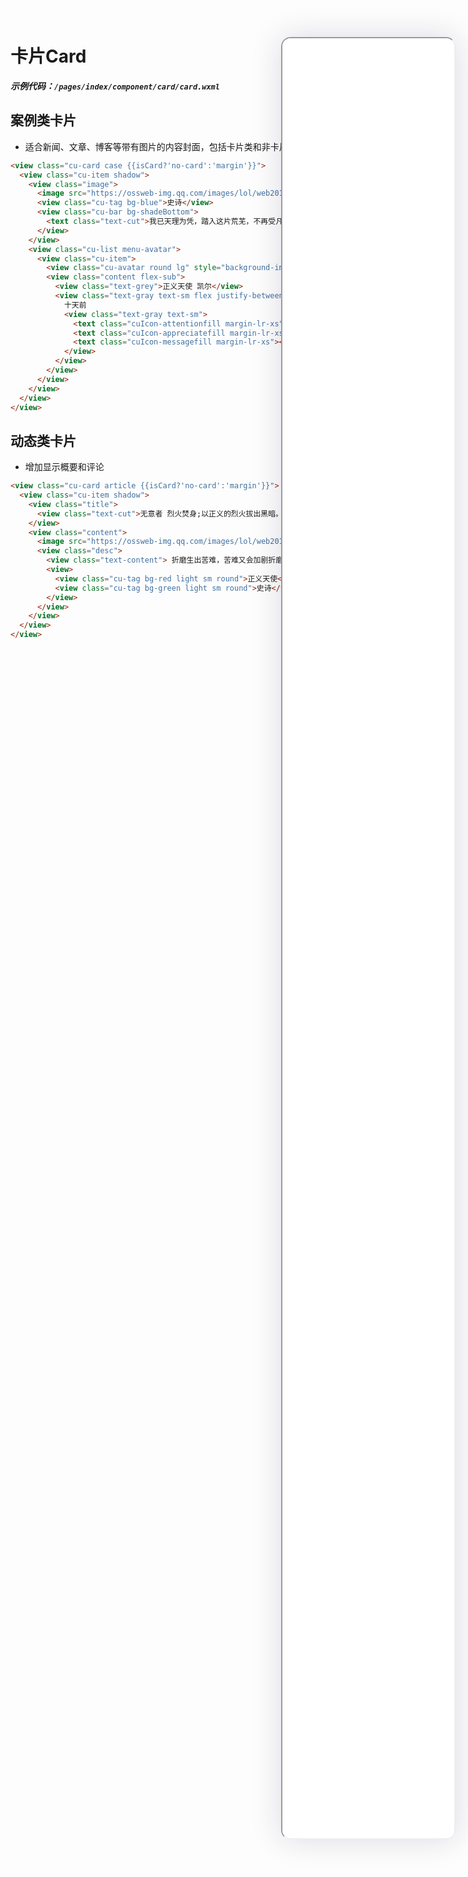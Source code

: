 <!--
 * @Descripttion: 
 * @version: V1.0
 * @Author: Xiaokang Lei
 * @email: lxk201808@163.com
 * @Date: 2022-12-02 17:48:03
 * @LastEditors: Xiaokang Lei
 * @LastEditTime: 2022-12-09 17:04:38
-->

<div class="minipre" style="width:18%; min-width:275px; height:90%; float:right; position:fixed; right:2.5%;top:2%;z-index:99;">
    <iframe src="./h5/index.html#/pages/index/component/card/card" width="100%" height="80%" style="border-radius:15px; box-shadow:0 0 50px 0px rgb(30 0 60 / 15%);"></iframe>
</div>

# 卡片Card

***示例代码：`/pages/index/component/card/card.wxml`***

## 案例类卡片

- 适合新闻、文章、博客等带有图片的内容封面，包括卡片类和非卡片类样式

```html
<view class="cu-card case {{isCard?'no-card':'margin'}}">
  <view class="cu-item shadow">
    <view class="image">
      <image src="https://ossweb-img.qq.com/images/lol/web201310/skin/big10006.jpg" mode="widthFix"></image>
      <view class="cu-tag bg-blue">史诗</view>
      <view class="cu-bar bg-shadeBottom">
        <text class="text-cut">我已天理为凭，踏入这片荒芜，不再受凡人的枷锁遏制。我已天理为凭，踏入这片荒芜，不再受凡人的枷锁遏制。</text>
      </view>
    </view>
    <view class="cu-list menu-avatar">
      <view class="cu-item">
        <view class="cu-avatar round lg" style="background-image:url(https://ossweb-img.qq.com/images/lol/web201310/skin/big10006.jpg);"></view>
        <view class="content flex-sub">
          <view class="text-grey">正义天使 凯尔</view>
          <view class="text-gray text-sm flex justify-between">
            十天前
            <view class="text-gray text-sm">
              <text class="cuIcon-attentionfill margin-lr-xs"></text> 10
              <text class="cuIcon-appreciatefill margin-lr-xs"></text> 20
              <text class="cuIcon-messagefill margin-lr-xs"></text> 30
            </view>
          </view>
        </view>
      </view>
    </view>
  </view>
</view>
```

## 动态类卡片

- 增加显示概要和评论

```html
<view class="cu-card article {{isCard?'no-card':'margin'}}">
  <view class="cu-item shadow">
    <view class="title">
      <view class="text-cut">无意者 烈火焚身;以正义的烈火拔出黑暗。我有自己的正义，见证至高的烈火吧。</view>
    </view>
    <view class="content">
      <image src="https://ossweb-img.qq.com/images/lol/web201310/skin/big10006.jpg" mode="aspectFill"></image>
      <view class="desc">
        <view class="text-content"> 折磨生出苦难，苦难又会加剧折磨，凡间这无穷的循环，将有我来终结！真正的恩典因不完整而美丽，因情感而真诚，因脆弱而自由！</view>
        <view>
          <view class="cu-tag bg-red light sm round">正义天使</view>
          <view class="cu-tag bg-green light sm round">史诗</view>
        </view>
      </view>
    </view>
  </view>
</view>
```

<br>


